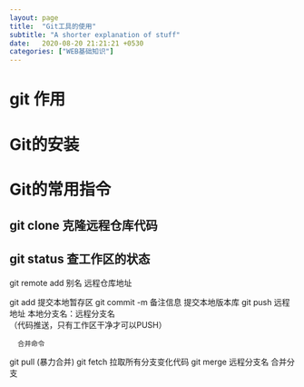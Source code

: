 ```yaml
---
layout: page
title:  "Git工具的使用"
subtitle: "A shorter explanation of stuff"
date:   2020-08-20 21:21:21 +0530
categories: ["WEB基础知识"]
---
```



# git 作用

# Git的安装

# Git的常用指令
  ## git clone 克隆远程仓库代码
  ## git status  查工作区的状态
  git remote add 别名  远程仓库地址


  git  add   提交本地暂存区
  git  commit  -m   备注信息 提交本地版本库
  git  push  远程地址  本地分支名：远程分支名     
      （代码推送，只有工作区干净才可以PUSH）


      合并命令

git pull (暴力合并)
git fetch 拉取所有分支变化代码
git merge 远程分支名 合并分支